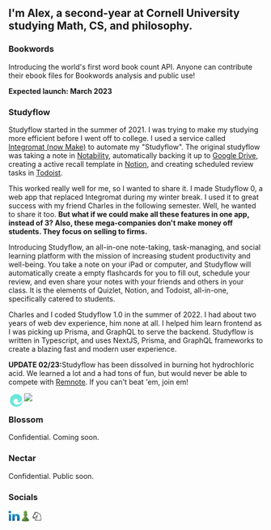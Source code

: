 ## I'm Alex, a second-year at Cornell University studying Math, CS, and philosophy.

<h3 target="_blank" href="https://bookwords.org"><a>Bookwords</a></h3>

<p>Introducing the world's first word book count API. Anyone can contribute their ebook files for Bookwords analysis and public use!</p>
<p><strong>Expected launch: March 2023</strong></p>

### Studyflow

<p>Studyflow started in the summer of 2021. I was trying to make my studying more efficient before I went off to college. I used a service called <a href="https://www.make.com/en" target="_blank">Integromat (now Make)</a> to automate my "Studyflow". The original studyflow was taking a note in <a href="https://notability.com/" target="_blank">Notability</a>, automatically backing it up to <a href="https://www.google.com/drive/" target="_blank">Google Drive</a>, creating a active recall template in <a href="https://www.notion.so/" target="_blank">Notion</a>, and creating scheduled review tasks in <a href="https://todoist.com/" target="_blank">Todoist</a>.</p>
<p>This worked really well for me, so I wanted to share it. I made Studyflow 0, a web app that replaced Integromat during my winter break. I used it to great success with my friend Charles in the following semester. Well, he wanted to share it too. <b>But what if we could make all these features in one app, instead of 3? Also, these mega-companies don't make money off students. They focus on selling to firms.</b></p>
<p>Introducing Studyflow, an all-in-one note-taking, task-managing, and social learning platform with the mission of increasing student productivity and well-being. You take a note on your iPad or computer, and Studyflow will automatically create a empty flashcards for you to fill out, schedule your review, and even share your notes with your friends and others in your class. It is the elements of Quizlet, Notion, and Todoist, all-in-one, specifically catered to students.<p>
<p>Charles and I coded Studyflow 1.0 in the summer of 2022. I had about two years of web dev experience, him none at all. I helped him learn frontend as I was picking up Prisma, and GraphQL to serve the backend. Studyflow is written in Typescript, and uses NextJS, Prisma, and GraphQL frameworks to create a blazing fast and modern user experience.</p>
<p><strong>UPDATE 02/23:</strong>Studyflow has been dissolved in burning hot hydrochloric acid. We learned a lot and a had tons of fun, but would never be able to compete with <a href="https://remnote.io" target="_blank">Remnote</a>. If you can't beat 'em, join em!</p>

<a href="http://alexgodfrey.com"><img src="https://img.shields.io/website?label=studyflow.ai&style=for-the-badge&url=https://studyflow.ai"></a>
[<img align="left" alt="Alex Godfrey | Studyflow" target="_blank" width="31px" src="./logo.svg" />][studyflow]

### Blossom

<p>Confidential. Coming soon.</p>

### Nectar

<p>Confidential. Public soon.</p>

### Socials

[<img align="left" alt="Alex Godfrey | LinkedIn" target="_blank" width="22px" src="./linkedin.svg" />][linkedin]
[<img align="left" alt="agod1373 | Chess.com" target="_blank" width="23px" src="./chesscom.png" />][chesscom]
[<img align="left" alt="agod1373 | Chess.com" target="_blank" width="23px" src="./lichess.png" />][lichess]

[linkedin]: https://www.linkedin.com/in/alex-godfrey-91a7251b1/
[chesscom]: https://www.chess.com/member/agod1373
[lichess]: https://lichess.org/@/NadineCross
[studyflow]: https://studyflow.ai
